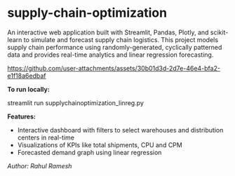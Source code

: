 # supply-chain-optimization
An interactive web application built with Streamlit, Pandas, Plotly, and scikit-learn to simulate and forecast supply chain logistics.
This project models supply chain performance using randomly-generated, cyclically patterned data and provides real-time analytics and linear regression forecasting.



https://github.com/user-attachments/assets/30b01d3d-2d7e-46e4-bfa2-e1f18a6edbaf



**To run locally:**

streamlit run supplychainoptimization_linreg.py

**Features:**
- Interactive dashboard with filters to select warehouses and distribution centers in real-time
- Visualizations of KPIs like total shipments, CPU and CPM
- Forecasted demand graph using linear regression

_Author: Rahul Ramesh_


